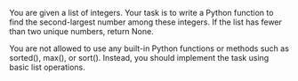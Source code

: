 You are given a list of integers. Your task is to write a Python function to find the second-largest number among these integers. If the list has fewer than two unique numbers, return None.

You are not allowed to use any built-in Python functions or methods such as sorted(), max(), or sort(). Instead, you should implement the task using basic list operations.